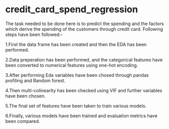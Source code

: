 # credit_card_spend_regression
The task needed to be done here is to predict the spending and the factors which derive the spending of the customers through credit card.
Following steps have been followed:-

1.First the data frame has been created and then the EDA has been performed.

2.Data preperation has been performed, and the categorical features have been converted to numerical features using one-hot encoding.

3.After performing Eda variables have been chosed through pandas profiling and Random forest.

4.Then multi-colinearity has been checked using VIF and further variables have been chosen.

5.The final set of features have been taken to train various models.

6.Finally, various models have been trained and evaluation metrics have been compared.
